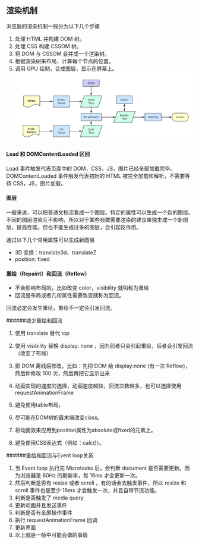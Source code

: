 ## 渲染机制
浏览器的渲染机制一般分为以下几个步骤

1. 处理 HTML 并构建 DOM 树。
2. 处理 CSS 构建 CSSOM 树。
3. 将 DOM 与 CSSOM 合并成一个渲染树。
4. 根据渲染树来布局，计算每个节点的位置。
5. 调用 GPU 绘制，合成图层，显示在屏幕上。
![](./imgs/1.jpg)

#### Load 和 DOMContentLoaded 区别
Load 事件触发代表页面中的 DOM，CSS，JS，图片已经全部加载完毕。
DOMContentLoaded 事件触发代表初始的 HTML 被完全加载和解析，不需要等待 CSS，JS，图片加载。
#### 图层
一般来说，可以把普通文档流看成一个图层。特定的属性可以生成一个新的图层。不同的图层渲染互不影响，所以对于某些频繁需要渲染的建议单独生成一个新图层，提高性能。但也不能生成过多的图层，会引起反作用。

通过以下几个常用属性可以生成新图层

* 3D 变换：translate3d、translateZ
* position: fixed

#### 重绘（Repaint）和回流（Reflow）
* 不会影响布局的，比如改变 color，visibility 就叫称为重绘
* 回流是布局或者几何属性需要改变就称为回流。

回流必定会发生重绘，重绘不一定会引发回流。

######减少重绘和回流
1. 使用 translate 替代 top
2. 使用 visibility 替换 display: none ，因为前者只会引起重绘，后者会引发回流（改变了布局）
3. 把 DOM 离线后修改，比如：先把 DOM 给 display:none (有一次 Reflow)，然后你修改 100 次，然后再把它显示出来
4. 动画实现的速度的选择，动画速度越快，回流次数越多，也可以选择使用 requestAnimationFrame

5. 避免使用table布局。
6. 尽可能在DOM树的最末端改变class。
7. 将动画效果应用到position属性为absolute或fixed的元素上。
8. 避免使用CSS表达式（例如：calc()）。

######重绘和回流与Event loop关系
1. 当 Event loop 执行完 Microtasks 后，会判断 document 是否需要更新。因为浏览器是 60Hz 的刷新率，每 16ms 才会更新一次。
2. 然后判断是否有 resize 或者 scroll ，有的话会去触发事件，所以 resize 和 scroll 事件也是至少 16ms 才会触发一次，并且自带节流功能。
3. 判断是否触发了 media query
4. 更新动画并且发送事件
5. 判断是否有全屏操作事件
6. 执行 requestAnimationFrame 回调
7. 更新界面
8. 以上就是一帧中可能会做的事情